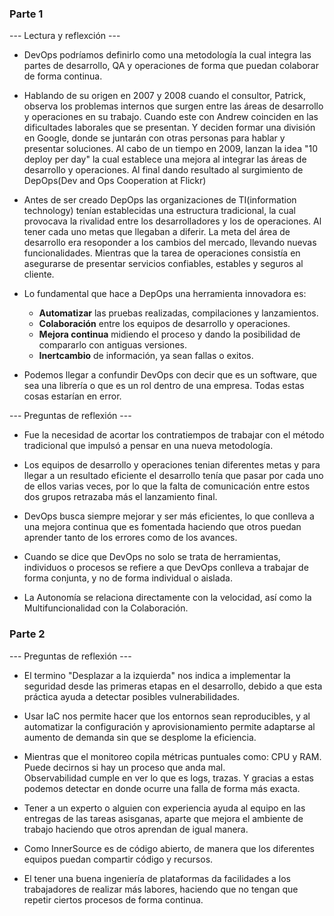 ### Parte 1
  
--- Lectura y reflexción ---

- DevOps podríamos definirlo como una metodología la cual integra las partes de desarrollo, QA y operaciones de forma que puedan colaborar de forma continua.

- Hablando de su origen en 2007 y 2008 cuando el consultor, Patrick, observa los problemas internos que surgen entre las áreas de desarrollo y operaciones en su trabajo.
Cuando este con Andrew coinciden en las dificultades laborales que se presentan. Y deciden formar una división en Google, donde se juntarán con otras personas para hablar y presentar soluciones.
Al cabo de un tiempo en 2009, lanzan la idea "10 deploy per day" la cual establece una mejora al integrar las áreas de desarrollo y operaciones. Al final dando resultado al surgimiento de DepOps(Dev and Ops Cooperation at Flickr)

- Antes de ser creado DepOps las organizaciones de TI(information technology) tenían establecidas una estructura tradicional, la cual provocava la rivalidad entre los desarrolladores y los de operaciones.
Al tener cada uno metas que llegaban a diferir. 
La meta del área de desarrollo era resoponder a los cambios del mercado, llevando nuevas funcionalidades. Mientras que la tarea de operaciones consistía en asegurarse de presentar servicios confiables, 
estables y seguros al cliente.

- Lo fundamental que hace a DepOps una herramienta innovadora es: 
  * **Automatizar** las pruebas realizadas, compilaciones y lanzamientos.
  * **Colaboración** entre los equipos de desarrollo y operaciones.
  * **Mejora continua** midiendo el proceso y dando la posibilidad de compararlo con antiguas versiones.
  * **Inertcambio** de información, ya sean fallas o exitos. 

- Podemos llegar a confundir DevOps con decir que es un software, que sea una librería o que es un rol dentro de una empresa. Todas estas cosas estarían en error.


--- Preguntas de reflexión ---

- Fue la necesidad de acortar los contratiempos de trabajar con el método tradicional que impulsó a pensar en una nueva metodología.
  
- Los equipos de desarrollo y operaciones tenian diferentes metas y para llegar a un resultado eficiente el desarrollo tenía que pasar por cada uno de ellos varias veces, por lo que la falta de comunicación entre estos dos grupos retrazaba más el lanzamiento final.

- DevOps busca siempre mejorar y ser más eficientes, lo que conlleva a una mejora continua que es fomentada haciendo que otros puedan aprender tanto de los errores como de los avances.

- Cuando se dice que DevOps no solo se trata de herramientas, individuos o procesos se refiere a que DevOps conlleva a trabajar de forma conjunta, y no de forma individual o aislada.

- La Autonomía se relaciona directamente con la velocidad, así como la Multifuncionalidad con la Colaboración.

### Parte 2

--- Preguntas de reflexión --- 

- El termino "Desplazar a la izquierda" nos indica a implementar la seguridad desde las primeras etapas en el desarrollo, debido a que esta práctica ayuda a detectar posibles vulnerabilidades.

- Usar IaC nos permite hacer que los entornos sean reproducibles, y al automatizar la configuración y aprovisionamiento permite adaptarse al aumento de demanda sin que se desplome la eficiencia.

- Mientras que el monitoreo copila métricas puntuales como: CPU y RAM. Puede decirnos si hay un proceso que anda mal.  
  Observabilidad cumple en ver lo que es logs, trazas. Y gracias a estas podemos detectar en donde ocurre una falla de forma más exacta.

- Tener a un experto o alguien con experiencia ayuda al equipo en las entregas de las tareas asisganas, aparte que mejora el ambiente de trabajo haciendo que otros aprendan de igual manera.

- Como InnerSource es de código abierto, de manera que los diferentes equipos puedan compartir código y recursos.

- El tener una buena ingeniería de plataformas da facilidades a los trabajadores de realizar más labores, haciendo que no tengan que repetir ciertos procesos de forma continua.


